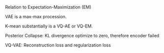 Relation to Expectation-Maximization (EM)

VAE is a max-max procession.

K-mean substantially is a VQ-AE or VQ-EM.

Posterior Collapse: KL divergence optimize to zero, therefore encoder failed

VQ-VAE: Reconstruction loss and regularization loss

